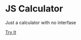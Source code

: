 # JS Calculator
Just a calculator with no interfase

[Try It](https://bm835.space/CalculatorHTML-JS-/)
